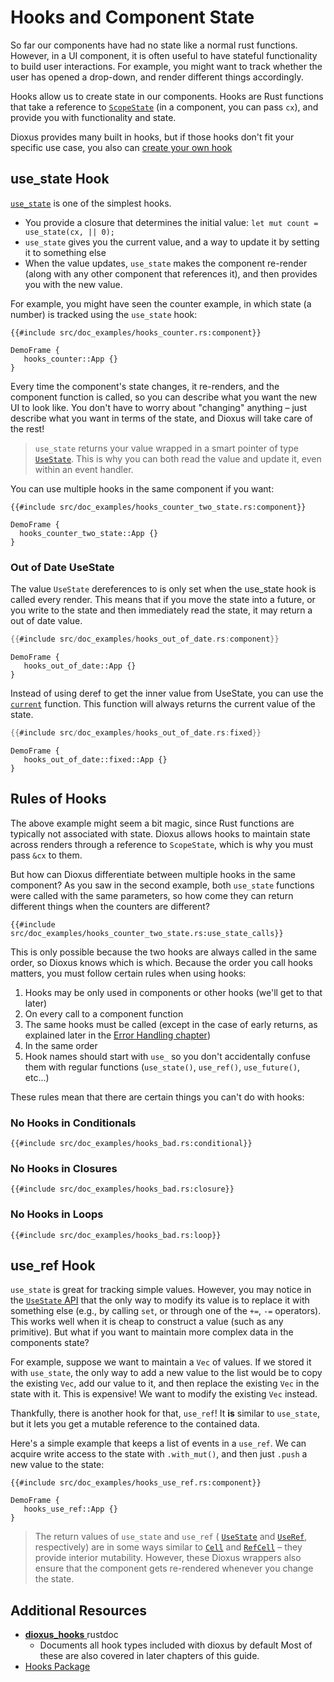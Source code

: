 # Hooks and Component State

So far our components have had no state like a normal rust functions. However, in a UI component, it is often useful to have stateful functionality to build user interactions. For example, you might want to track whether the user has opened a drop-down, and render different things accordingly.

Hooks allow us to create state in our components. Hooks are Rust functions that take a reference to [`ScopeState`](https://docs.rs/dioxus/latest/dioxus/prelude/struct.ScopeState.html) (in a component, you can pass `cx`), and provide you with functionality and state.

Dioxus provides many built in hooks, but if those hooks don't fit your specific use case, you also can [create your own hook](../../cookbook/state/custom_hooks/index.md)

## use_state Hook

[`use_state`](https://docs.rs/dioxus/latest/dioxus/prelude/fn.use_state.html) is one of the simplest hooks.

- You provide a closure that determines the initial value: `let mut count = use_state(cx, || 0);`
- `use_state` gives you the current value, and a way to update it by setting it to something else
- When the value updates, `use_state` makes the component re-render (along with any other component
  that references it), and then provides you with the new value.

For example, you might have seen the counter example, in which state (a number) is tracked using the `use_state` hook:

```rust, no_run
{{#include src/doc_examples/hooks_counter.rs:component}}
```
```inject-dioxus
DemoFrame {
   hooks_counter::App {}
}
```

Every time the component's state changes, it re-renders, and the component function is called, so you can describe what you want the new UI to look like. You don't have to worry about "changing" anything – just describe what you want in terms of the state, and Dioxus will take care of the rest!

> `use_state` returns your value wrapped in a smart pointer of type [`UseState`](https://docs.rs/dioxus/latest/dioxus/prelude/struct.UseState.html). This is why you can both read the value and update it, even within an event handler.

You can use multiple hooks in the same component if you want:

```rust, no_run
{{#include src/doc_examples/hooks_counter_two_state.rs:component}}
```

```inject-dioxus
DemoFrame {
  hooks_counter_two_state::App {}
}
```

### Out of Date UseState

The value `UseState` dereferences to is only set when the use_state hook is called every render. This means that if you move the state into a future, or you write to the state and then immediately read the state, it may return a out of date value.

```rust
{{#include src/doc_examples/hooks_out_of_date.rs:component}}
```
```inject-dioxus
DemoFrame {
   hooks_out_of_date::App {}
}
```

Instead of using deref to get the inner value from UseState, you can use the [`current`](https://docs.rs/dioxus-hooks/latest/dioxus_hooks/struct.UseState.html#method.current) function. This function will always returns the current value of the state.

```rust
{{#include src/doc_examples/hooks_out_of_date.rs:fixed}}
```
```inject-dioxus
DemoFrame {
   hooks_out_of_date::fixed::App {}
}
```

## Rules of Hooks

The above example might seem a bit magic, since Rust functions are typically not associated with state. Dioxus allows hooks to maintain state across renders through a reference to `ScopeState`, which is why you must pass `&cx` to them.

But how can Dioxus differentiate between multiple hooks in the same component? As you saw in the second example, both `use_state` functions were called with the same parameters, so how come they can return different things when the counters are different?

```rust, no_run
{{#include src/doc_examples/hooks_counter_two_state.rs:use_state_calls}}
```

This is only possible because the two hooks are always called in the same order, so Dioxus knows which is which. Because the order you call hooks matters, you must follow certain rules when using hooks:

1. Hooks may be only used in components or other hooks (we'll get to that later)
2. On every call to a component function
  1. The same hooks must be called (except in the case of early returns, as explained later in the [Error Handling chapter](../../cookbook/error_handling.md))
  2. In the same order
3. Hook names should start with `use_` so you don't accidentally confuse them with regular
  functions (`use_state()`, `use_ref()`, `use_future()`, etc...)

These rules mean that there are certain things you can't do with hooks:

### No Hooks in Conditionals

```rust, no_run
{{#include src/doc_examples/hooks_bad.rs:conditional}}
```

### No Hooks in Closures

```rust, no_run
{{#include src/doc_examples/hooks_bad.rs:closure}}
```

### No Hooks in Loops

```rust, no_run
{{#include src/doc_examples/hooks_bad.rs:loop}}
```

## use_ref Hook

`use_state` is great for tracking simple values. However, you may notice in the [`UseState` API](https://docs.rs/dioxus/latest/dioxus/hooks/struct.UseState.html) that the only way to modify its value is to replace it with something else (e.g., by calling `set`, or through one of the `+=`, `-=` operators). This works well when it is cheap to construct a value (such as any primitive). But what if you want to maintain more complex data in the components state?

For example, suppose we want to maintain a `Vec` of values. If we stored it with `use_state`, the
only way to add a new value to the list would be to copy the existing `Vec`, add our value to it,
and then replace the existing `Vec` in the state with it. This is expensive! We want to modify the
existing `Vec` instead.

Thankfully, there is another hook for that, `use_ref`! It **is** similar to `use_state`, but it lets you get a mutable reference to the contained data.

Here's a simple example that keeps a list of events in a `use_ref`. We can acquire write access to the state with `.with_mut()`, and then just `.push` a new value to the state:

```rust, no_run
{{#include src/doc_examples/hooks_use_ref.rs:component}}
```
```inject-dioxus
DemoFrame {
   hooks_use_ref::App {}
}
```

> The return values of `use_state` and `use_ref` (
> [`UseState`](https://docs.rs/dioxus/latest/dioxus/prelude/struct.UseState.html) and
> [`UseRef`](https://docs.rs/dioxus/latest/dioxus/prelude/struct.UseRef.html), respectively) are in
> some ways similar to [`Cell`](https://doc.rust-lang.org/std/cell/) and
> [`RefCell`](https://doc.rust-lang.org/std/cell/struct.RefCell.html) – they provide interior
> mutability. However, these Dioxus wrappers also ensure that the component gets re-rendered
> whenever you change the state.


## Additional Resources

- [**dioxus_hooks** ](https://docs.rs/dioxus-hooks/latest/dioxus_hooks/) rustdoc
  - Documents all hook types included with dioxus by default Most of these are also covered in
  later chapters of this guide.
- [Hooks Package](https://github.com/DioxusLabs/dioxus/tree/master/packages/hooks)

